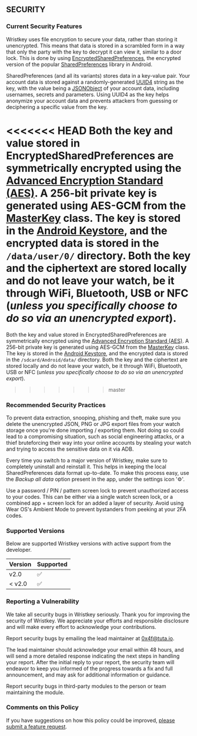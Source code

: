 ## SECURITY

### Current Security Features

Wristkey uses file encryption to secure your data, rather than storing it unencrypted. This means that data is stored in a scrambled form in a way that only the party with the key to decrypt it can view it, similar to a door lock. This is done by using [EncryptedSharedPreferences](https://developer.android.com/reference/androidx/security/crypto/EncryptedSharedPreferences), the encrypted version of the popular [SharedPreferences](https://developer.android.com/training/data-storage/shared-preferences) library in Android.

SharedPreferences (and all its variants) stores data in a key-value pair. Your account data is stored against a randomly-generated [UUID4](https://docs.oracle.com/javase/8/docs/api/java/util/UUID.html) string as the key, with the value being a [JSONObject](https://developer.android.com/reference/org/json/JSONObject) of your account data, including usernames, secrets and parameters. Using UUID4 as the key helps anonymize your account data and prevents attackers from guessing or deciphering a specific value from the key.

<<<<<<< HEAD
Both the key and value stored in EncryptedSharedPreferences are symmetrically encrypted using the [Advanced Encryption Standard (AES)](https://web.archive.org/web/20210622171351/https://nvlpubs.nist.gov/nistpubs/FIPS/NIST.FIPS.197.pdf). A 256-bit private key is generated using AES-GCM from the [MasterKey](https://developer.android.com/reference/androidx/security/crypto/MasterKey) class. The key is stored in the [Android Keystore](https://developer.android.com/training/articles/keystore), and the encrypted data is stored in the `/data/user/0/` directory. Both the key and the ciphertext are stored locally and do not leave your watch, be it through WiFi, Bluetooth, USB or NFC (_unless you specifically choose to do so via an unencrypted export_).
=======
Both the key and value stored in EncryptedSharedPreferences are symmetrically encrypted using the [Advanced Encryption Standard (AES)](https://web.archive.org/web/20210622171351/https://nvlpubs.nist.gov/nistpubs/FIPS/NIST.FIPS.197.pdf). A 256-bit private key is generated using AES-GCM from the [MasterKey](https://developer.android.com/reference/androidx/security/crypto/MasterKey) class. The key is stored in the [Android Keystore](https://developer.android.com/training/articles/keystore), and the encrypted data is stored in the `/sdcard/Android/data/` directory. Both the key and the ciphertext are stored locally and do not leave your watch, be it through WiFi, Bluetooth, USB or NFC (_unless you specifically choose to do so via an unencrypted export_).
>>>>>>> master

### Recommended Security Practices

To prevent data extraction, snooping, phishing and theft, make sure you delete the unencrypted JSON, PNG or JPG export files from your watch storage once you're done importing / exporting them. Not doing so could lead to a compromising situation, such as social engineering attacks, or a thief bruteforcing their way into your online accounts by stealing your watch and trying to access the sensitive data on it via ADB.

Every time you switch to a major version of Wristkey, make sure to completely uninstall and reinstall it. This helps in keeping the local SharedPreferences data format up-to-date. To make this process easy, use the _Backup all data_ option present in the app, under the settings icon '⚙️'.

Use a password / PIN / pattern screen lock to prevent unauthorized access to your codes. This can be either via a single watch screen lock, or a combined app + screen lock for an added a layer of security. Avoid using Wear OS's Ambient Mode to prevent bystanders from peeking at your 2FA codes.

### Supported Versions

Below are supported Wristkey versions with active support from the developer.

| Version  | Supported          |
| -------  | ------------------ |
| v2.0     | :white_check_mark: |
| < v2.0   | :white_check_mark: |

### Reporting a Vulnerability

We take all security bugs in Wristkey seriously.
Thank you for improving the security of Wristkey. We appreciate your efforts and
responsible disclosure and will make every effort to acknowledge your
contributions.

Report security bugs by emailing the lead maintainer at 0x4f@tuta.io.

The lead maintainer should acknowledge your email within 48 hours, and will send a
more detailed response indicating the next steps in handling
your report. After the initial reply to your report, the security team will
endeavor to keep you informed of the progress towards a fix and full
announcement, and may ask for additional information or guidance.

Report security bugs in third-party modules to the person or team maintaining
the module.

### Comments on this Policy

If you have suggestions on how this policy could be improved, [please submit a
feature request](https://github.com/4f77616973/Wristkey/issues).

